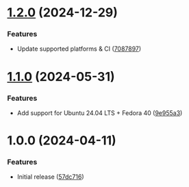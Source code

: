 # [1.2.0](https://github.com/de-it-krachten/ansible-role-apt_local/compare/v1.1.0...v1.2.0) (2024-12-29)


### Features

* Update supported platforms & CI ([7087897](https://github.com/de-it-krachten/ansible-role-apt_local/commit/7087897335f11c34a544d8dd07f25c855a7527d3))

# [1.1.0](https://github.com/de-it-krachten/ansible-role-apt_local/compare/v1.0.0...v1.1.0) (2024-05-31)


### Features

* Add support for Ubuntu 24.04 LTS + Fedora 40 ([9e955a3](https://github.com/de-it-krachten/ansible-role-apt_local/commit/9e955a36940156047395dc66b5d909402103c24a))

# 1.0.0 (2024-04-11)


### Features

* Initial release ([57dc716](https://github.com/de-it-krachten/ansible-role-apt_local/commit/57dc716bb8b61d1fb2d83fcb829c808b52eb7694))
